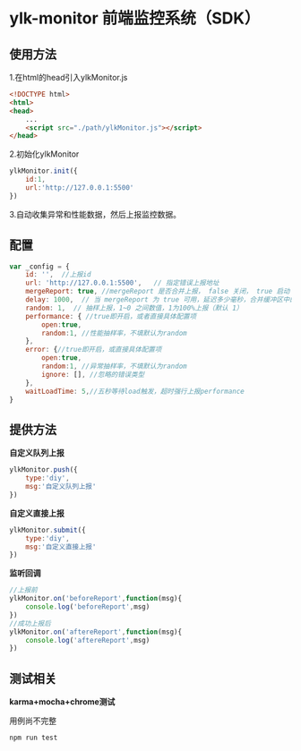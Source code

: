 # ylk-monitor 前端监控系统（SDK）



## 使用方法

1.在html的head引入ylkMonitor.js

```html
<!DOCTYPE html>
<html>
<head>
   	...
    <script src="./path/ylkMonitor.js"></script>
</head>
```

2.初始化ylkMonitor

```js
ylkMonitor.init({
	id:1,
	url:'http://127.0.0.1:5500'
})
```

3.自动收集异常和性能数据，然后上报监控数据。





## 配置

```js
var _config = {
    id: '',  //上报id
    url: 'http://127.0.0.1:5500',   // 指定错误上报地址
    mergeReport: true, //mergeReport 是否合并上报， false 关闭， true 启动（默认）
    delay: 1000,  // 当 mergeReport 为 true 可用，延迟多少毫秒，合并缓冲区中的上报（默认）
    random: 1,  // 抽样上报，1~0 之间数值，1为100%上报（默认 1）   
    performance: { //true即开启，或者直接具体配置项
        open:true,
        random:1, //性能抽样率，不填默认为random
    },
    error: {//true即开启，或直接具体配置项
        open:true,
        random:1, //异常抽样率，不填默认为random
        ignore: [], //忽略的错误类型
    },
    waitLoadTime: 5,//五秒等待load触发，超时强行上报performance
}
```



## 提供方法

**自定义队列上报**

```js
ylkMonitor.push({
    type:'diy',
    msg:'自定义队列上报'
})
```

**自定义直接上报**

```js
ylkMonitor.submit({
    type:'diy',
    msg:'自定义直接上报'
})
```



**监听回调**

```js
//上报前
ylkMonitor.on('beforeReport',function(msg){
    console.log('beforeReport',msg)
})
//成功上报后
ylkMonitor.on('aftereReport',function(msg){
    console.log('aftereReport',msg)
})
```



## 测试相关

**karma+mocha+chrome测试**

用例尚不完整

```
npm run test
```

